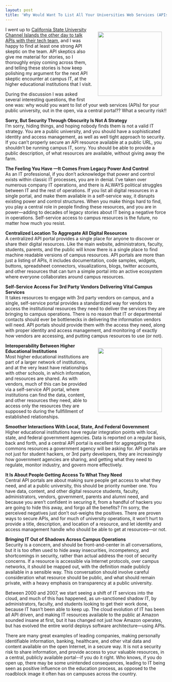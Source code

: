 ```yaml
---
layout: post
title: 'Why Would Want To List All Your Universities Web Services (APIs) Out In The Open, Via Central Portal? What A Security Risk!'
---
```

<p><img style="padding: 15px;" src="https://s3.amazonaws.com/kinlane-productions/bw-icons/bw-unhappy.png" alt="" width="200" align="right" /></p>
<p>I went up to <a href="http://apievangelist.com/2015/01/30/talking-apis-up-at-california-state-university-channel-islands/">California State University Channel Islands the other day to talk APIs with their tech team</a>, and I was happy to find at least one strong API skeptic on the team. API skeptics also give me material for stories, so I thoroughly enjoy coming across them, and telling these stories is how keep polishing my argument for the next API skeptic encounter at campus IT, at the higher educational institutions that I visit.</p>
<p>During the discussion I was asked several interesting questions, the first one was: why would you want to list of your web services (APIs) for your public university, out in the open, via a central portal?? What a security risk!!</p>
<p><strong>Sorry, But Security Through Obscurity Is Not A Strategy</strong><br /> I&rsquo;m sorry, hiding things, and hoping nobody finds them is not a valid IT strategy. You are a public university, and you should have a sophisticated identity and access management, as well as well tight approach to security. If you can&rsquo;t properly secure an API resource available at a public URL, you shouldn&rsquo;t be running campus IT, sorry.  You should be able to provide a public description, of what resources are available, without giving away the farm.</p>
<p><strong>The Feeling You Have &mdash;It Comes From Legacy Power And Control</strong><br /> As an IT professional, if you don&rsquo;t acknowledge that power and control exists within classic IT processes, you are in denial. I&rsquo;ve taken over numerous company IT operations, and there is ALWAYS political struggles between IT and the rest of operations. If you list all digital resources in a single portal, and make them available in a self-service way, it disrupts existing power and control structures. When you make things hard to find, you play a central role in people finding these resources, and you are in power&mdash;adding to decades of legacy stories about IT being a negative force in operations. Self-service access to campus resources is the future, no matter how much you resist.</p>
<p><strong>Centralized  Location To Aggregate All Digital Resources</strong><br /> A centralized API portal provides a single place for anyone to discover or share their digital resources. Like the main website, administrators, faculty, students, parents, and the public will know there is a single place to find machine readable versions of campus resources. API portals are more than just a listing of APIs, it includes documentation, code samples, widgets, buttons, spreadsheet connectors, visualizations, blogs, twitter accounts, and other resources that can turn a simple portal into an active ecosystem where everyone collaborates around campus resources.</p>
<p><strong>Self-Service Access For 3rd Party Vendors Delivering Vital Campus Services</strong><br /> It takes resources to engage with 3rd party vendors on campus, and a single, self-service portal provides a standardized way for vendors to access the institutional resources they need to deliver the services they are bringing to campus operations. There is no reason that IT or departmental contacts should ever be bottlenecks in delivering the information vendors will need. API portals should provide them with the access they need, along with proper identity and access management, and monitoring of exactly how vendors are accessing, and putting campus resources to use (or not).</p>
<p><img style="padding: 15px;" src="http://kinlane-productions.s3.amazonaws.com/api-evangelist-site/blog/web-services-listing.png" alt="" width="200" align="right" /></p>
<p><strong>Interoperability Between Higher Educational Institutions</strong><br /> Most higher educational institutions are part of a larger network of institutions, and at the very least have relationships with other schools, in which information, and resources are shared. As with vendors, much of this can be provided via a self-service API portal, where institutions can find the data, content, and other resources they need, able to access only the resources they are supposed to during the fullfillment of established relationships.</p>
<p><strong>Smoother Interactions With Local, State, And Federal Government</strong><br /> Higher educational institutions have regular integration points with local, state, and federal government agencies. Data is reported on a regular basis, back and forth, and a central API portal is excellent for aggregating the commons resources a government agency will be asking for. API portals are not just for student hackers, or 3rd party developers, they are increasingly how government agencies are sharing, and getting what they need to regulate, monitor industry, and govern more effectively.</p>
<p><strong>It Is About People Getting Access To What They Need</strong><br /> Central API portals are about making sure people get access to what they need, and at a public university, this should be priority number one. You have data, content, and other digital resource students, faculty, administrators, vendors, government, parents and alumni need, and because you aren&rsquo;t confident in securing it, from a handful of hackers you are going to hide this away, and forgo all the benefits? I&rsquo;m sorry, the perceived negatives just don&rsquo;t out-weighs the positives. There are proven ways to secure APIs, and for much of university operations, it won&rsquo;t hurt to provide a title, description, and location of a resource, and let identity and access management handle who should be able to get at resources&mdash;or not.</p>
<p><strong>Bringing IT Out of Shadows Across Campus Operations</strong><br /> Security is a concern, and should be front-and-center in all conversations, but it is too often used to hide away insecurities, incompetency, and shortcomings in security, rather than actual address the root of security concerns. If a resource is accessible via Internet protocols, over campus networks, it should be mapped out, with the definition made publicly available in a sensible way. This conversation should involve careful consideration what resource should be public, and what should remain private, with a heavy emphasis on transparency at a public university.</p>
<p>Between 2000 and 2007, we start seeing a shift of IT services into the cloud, and much of this has happened, as un-sanctioned shadow IT, by administrators, faculty, and students looking to get their work done, because IT hasn&rsquo;t been able to keep up.  The cloud evolution of IT has been all API driven, and making IT resources available to the public at Amazon sounded insane at first, but it has changed not just how Amazon operates, but has evolved the entire world deploys software architecture&mdash;using APIs.</p>
<p>There are many great examples of leading companies, making personally identifiable information, banking, healthcare, and other vital data and content available on the open Internet, in a secure way. It is not a security risk to share information, and provide access to your valuable resources, in a central, publicly available portal--if you do it right. Who knows, if you do open up, there may be some unintended consequences, leading to IT being seen as positive influence on the education process, as opposed to the roadblock image it often has on campuses across the country.</p>